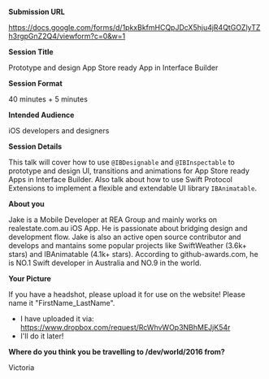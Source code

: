 **Submission URL**

https://docs.google.com/forms/d/1pkxBkfmHCQpJDcX5hju4jR4QtGOZlyTZh3rgpGnZ2Q4/viewform?c=0&w=1

**Session Title**

Prototype and design App Store ready App in Interface Builder

**Session Format**

40 minutes + 5 minutes

**Intended Audience**

iOS developers and designers

**Session Details**

This talk will cover how to use `@IBDesignable` and `@IBInspectable` to prototype and design UI, transitions and animations for App Store ready Apps in Interface Builder. Also talk about how to use Swift Protocol Extensions to implement a flexible and extendable UI library `IBAnimatable`.

**About you**

Jake is a Mobile Developer at REA Group and mainly works on realestate.com.au iOS App. He is passionate about bridging design and development flow. Jake is also an active open source contributor and develops and mantains some popular projects like SwiftWeather (3.6k+ stars) and IBAnimatable (4.1k+ stars). According to github-awards.com, he is NO.1 Swift developer in Australia and NO.9 in the world.

**Your Picture**

If you have a headshot, please upload it for use on the website! Please name it "FirstName_LastName".

-  I have uploaded it via: https://www.dropbox.com/request/RcWhvWOp3NBhMEJjK54r
-  I'll do it later!

**Where do you think you be travelling to /dev/world/2016 from?**

Victoria
